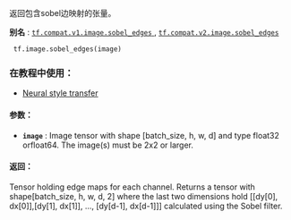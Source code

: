 返回包含sobel边映射的张量。

**别名** : [ `tf.compat.v1.image.sobel_edges` ](/api_docs/python/tf/image/sobel_edges), [ `tf.compat.v2.image.sobel_edges` ](/api_docs/python/tf/image/sobel_edges)

```
 tf.image.sobel_edges(image) 
```

### 在教程中使用：
- [Neural style transfer](https://tensorflow.google.cn/tutorials/generative/style_transfer)


#### 参数：
- **`image`** : Image tensor with shape [batch_size, h, w, d] and type float32 orfloat64.  The image(s) must be 2x2 or larger.


#### 返回：
Tensor holding edge maps for each channel. Returns a tensor with shape[batch_size, h, w, d, 2] where the last two dimensions hold [[dy[0], dx[0]],[dy[1], dx[1]], ..., [dy[d-1], dx[d-1]]] calculated using the Sobel filter.

